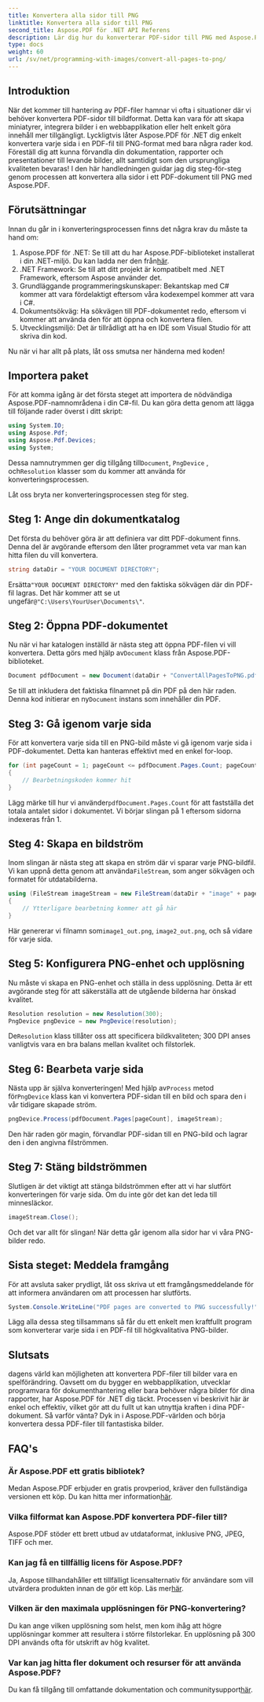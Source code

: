 ```yaml
---
title: Konvertera alla sidor till PNG
linktitle: Konvertera alla sidor till PNG
second_title: Aspose.PDF för .NET API Referens
description: Lär dig hur du konverterar PDF-sidor till PNG med Aspose.PDF för .NET med denna steg-för-steg-guide. Perfekt för utvecklare och entusiaster.
type: docs
weight: 60
url: /sv/net/programming-with-images/convert-all-pages-to-png/
---
```

## Introduktion

När det kommer till hantering av PDF-filer hamnar vi ofta i situationer där vi behöver konvertera PDF-sidor till bildformat. Detta kan vara för att skapa miniatyrer, integrera bilder i en webbapplikation eller helt enkelt göra innehåll mer tillgängligt. Lyckligtvis låter Aspose.PDF för .NET dig enkelt konvertera varje sida i en PDF-fil till PNG-format med bara några rader kod. Föreställ dig att kunna förvandla din dokumentation, rapporter och presentationer till levande bilder, allt samtidigt som den ursprungliga kvaliteten bevaras! I den här handledningen guidar jag dig steg-för-steg genom processen att konvertera alla sidor i ett PDF-dokument till PNG med Aspose.PDF. 

## Förutsättningar

Innan du går in i konverteringsprocessen finns det några krav du måste ta hand om:

1. Aspose.PDF för .NET: Se till att du har Aspose.PDF-biblioteket installerat i din .NET-miljö. Du kan ladda ner den från[här](https://releases.aspose.com/pdf/net/).
2. .NET Framework: Se till att ditt projekt är kompatibelt med .NET Framework, eftersom Aspose använder det.
3. Grundläggande programmeringskunskaper: Bekantskap med C# kommer att vara fördelaktigt eftersom våra kodexempel kommer att vara i C#.
4. Dokumentsökväg: Ha sökvägen till PDF-dokumentet redo, eftersom vi kommer att använda den för att öppna och konvertera filen.
5. Utvecklingsmiljö: Det är tillrådligt att ha en IDE som Visual Studio för att skriva din kod. 

Nu när vi har allt på plats, låt oss smutsa ner händerna med koden!

## Importera paket

För att komma igång är det första steget att importera de nödvändiga Aspose.PDF-namnområdena i din C#-fil. Du kan göra detta genom att lägga till följande rader överst i ditt skript:

```csharp
using System.IO;
using Aspose.Pdf;
using Aspose.Pdf.Devices;
using System;
```

 Dessa namnutrymmen ger dig tillgång till`Document`, `PngDevice` , och`Resolution` klasser som du kommer att använda för konverteringsprocessen.

Låt oss bryta ner konverteringsprocessen steg för steg.

## Steg 1: Ange din dokumentkatalog

Det första du behöver göra är att definiera var ditt PDF-dokument finns. Denna del är avgörande eftersom den låter programmet veta var man kan hitta filen du vill konvertera.

```csharp
string dataDir = "YOUR DOCUMENT DIRECTORY";
```

 Ersätta`"YOUR DOCUMENT DIRECTORY"` med den faktiska sökvägen där din PDF-fil lagras. Det här kommer att se ut ungefär`@"C:\Users\YourUser\Documents\"`.

## Steg 2: Öppna PDF-dokumentet

 Nu när vi har katalogen inställd är nästa steg att öppna PDF-filen vi vill konvertera. Detta görs med hjälp av`Document` klass från Aspose.PDF-biblioteket.

```csharp
Document pdfDocument = new Document(dataDir + "ConvertAllPagesToPNG.pdf");
```

 Se till att inkludera det faktiska filnamnet på din PDF på den här raden. Denna kod initierar en ny`Document` instans som innehåller din PDF.

## Steg 3: Gå igenom varje sida

För att konvertera varje sida till en PNG-bild måste vi gå igenom varje sida i PDF-dokumentet. Detta kan hanteras effektivt med en enkel for-loop.

```csharp
for (int pageCount = 1; pageCount <= pdfDocument.Pages.Count; pageCount++)
{
    // Bearbetningskoden kommer hit
}
```

 Lägg märke till hur vi använder`pdfDocument.Pages.Count` för att fastställa det totala antalet sidor i dokumentet. Vi börjar slingan på 1 eftersom sidorna indexeras från 1.

## Steg 4: Skapa en bildström

Inom slingan är nästa steg att skapa en ström där vi sparar varje PNG-bildfil. Vi kan uppnå detta genom att använda`FileStream`, som anger sökvägen och formatet för utdatabilderna.

```csharp
using (FileStream imageStream = new FileStream(dataDir + "image" + pageCount + "_out.png", FileMode.Create))
{
    // Ytterligare bearbetning kommer att gå här
}
```

 Här genererar vi filnamn som`image1_out.png`, `image2_out.png`, och så vidare för varje sida.

## Steg 5: Konfigurera PNG-enhet och upplösning

Nu måste vi skapa en PNG-enhet och ställa in dess upplösning. Detta är ett avgörande steg för att säkerställa att de utgående bilderna har önskad kvalitet.

```csharp
Resolution resolution = new Resolution(300);
PngDevice pngDevice = new PngDevice(resolution);
```

 De`Resolution` klass tillåter oss att specificera bildkvaliteten; 300 DPI anses vanligtvis vara en bra balans mellan kvalitet och filstorlek.

## Steg 6: Bearbeta varje sida

 Nästa upp är själva konverteringen! Med hjälp av`Process` metod för`PngDevice` klass kan vi konvertera PDF-sidan till en bild och spara den i vår tidigare skapade ström.

```csharp
pngDevice.Process(pdfDocument.Pages[pageCount], imageStream);
```

Den här raden gör magin, förvandlar PDF-sidan till en PNG-bild och lagrar den i den angivna filströmmen.

## Steg 7: Stäng bildströmmen

Slutligen är det viktigt att stänga bildströmmen efter att vi har slutfört konverteringen för varje sida. Om du inte gör det kan det leda till minnesläckor.

```csharp
imageStream.Close();
```

Och det var allt för slingan! När detta går igenom alla sidor har vi våra PNG-bilder redo.

## Sista steget: Meddela framgång

För att avsluta saker prydligt, låt oss skriva ut ett framgångsmeddelande för att informera användaren om att processen har slutförts.

```csharp
System.Console.WriteLine("PDF pages are converted to PNG successfully!");
```

Lägg alla dessa steg tillsammans så får du ett enkelt men kraftfullt program som konverterar varje sida i en PDF-fil till högkvalitativa PNG-bilder.

## Slutsats

dagens värld kan möjligheten att konvertera PDF-filer till bilder vara en spelförändring. Oavsett om du bygger en webbapplikation, utvecklar programvara för dokumenthantering eller bara behöver några bilder för dina rapporter, har Aspose.PDF för .NET dig täckt. Processen vi beskrivit här är enkel och effektiv, vilket gör att du fullt ut kan utnyttja kraften i dina PDF-dokument. Så varför vänta? Dyk in i Aspose.PDF-världen och börja konvertera dessa PDF-filer till fantastiska bilder.

## FAQ's

### Är Aspose.PDF ett gratis bibliotek?
 Medan Aspose.PDF erbjuder en gratis provperiod, kräver den fullständiga versionen ett köp. Du kan hitta mer information[här](https://purchase.aspose.com/buy).

### Vilka filformat kan Aspose.PDF konvertera PDF-filer till?
Aspose.PDF stöder ett brett utbud av utdataformat, inklusive PNG, JPEG, TIFF och mer.

### Kan jag få en tillfällig licens för Aspose.PDF?
 Ja, Aspose tillhandahåller ett tillfälligt licensalternativ för användare som vill utvärdera produkten innan de gör ett köp. Läs mer[här](https://purchase.aspose.com/temporary-license/).

### Vilken är den maximala upplösningen för PNG-konvertering?
Du kan ange vilken upplösning som helst, men kom ihåg att högre upplösningar kommer att resultera i större filstorlekar. En upplösning på 300 DPI används ofta för utskrift av hög kvalitet.

### Var kan jag hitta fler dokument och resurser för att använda Aspose.PDF?
 Du kan få tillgång till omfattande dokumentation och communitysupport[här](https://reference.aspose.com/pdf/net/).